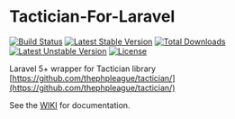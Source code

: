 # Tactician-For-Laravel

[![Build Status](https://travis-ci.org/gearhub/tactician-for-laravel.svg?style=flat-square)](https://travis-ci.org/gearhub/tactician-for-laravel)
[![Latest Stable Version](https://poser.pugx.org/gearhub/tactician-for-laravel/v/stable.svg?style=flat-square)](https://packagist.org/packages/gearhub/tactician-for-laravel)
[![Total Downloads](https://poser.pugx.org/gearhub/tactician-for-laravel/downloads.svg?style=flat-square.svg?style=flat-square)](https://packagist.org/packages/gearhub/tactician-for-laravel)
[![Latest Unstable Version](https://poser.pugx.org/gearhub/tactician-for-laravel/v/unstable.svg?style=flat-square)](https://packagist.org/packages/gearhub/tactician-for-laravel)
[![License](https://poser.pugx.org/gearhub/tactician-for-laravel/license.svg?style=flat-square)](https://packagist.org/packages/gearhub/tactician-for-laravel)

Laravel 5+ wrapper for Tactician library
[https://github.com/thephpleague/tactician/](https://github.com/thephpleague/tactician/)

See the [WIKI](https://github.com/gearhub/tactician-for-laravel/wiki) for documentation.

